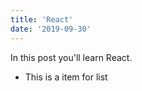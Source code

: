 ```yaml
---
title: 'React'
date: '2019-09-30'
---
```


In this post you'll learn React.

- This is a item for list